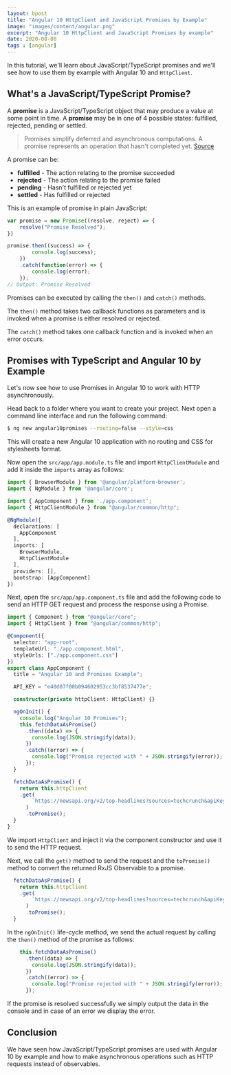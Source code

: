 ```yaml
---
layout: bpost
title: "Angular 10 HttpClient and JavaScript Promises by Example"
image: "images/content/angular.png"
excerpt: "Angular 10 HttpClient and JavaScript Promises by example"
date: 2020-08-08
tags : [angular]
---
```


In this tutorial, we'll learn about JavaScript/TypeScript promises and we'll see how to use them by example with Angular 10 and `HttpClient`.

## What's a JavaScript/TypeScript Promise?

A  **promise**  is a JavaScript/TypeScript object that may produce a value at some point in time. A  **promise**  may be in one of 4 possible states: fulfilled, rejected, pending or settled.

>Promises simplify deferred and asynchronous computations. A promise represents an operation that hasn't completed yet. [Source](https://web.dev/promises/)

A promise can be:

-   **fulfilled** - The action relating to the promise succeeded
-   **rejected** - The action relating to the promise failed
-   **pending** - Hasn't fulfilled or rejected yet
-   **settled** - Has fulfilled or rejected

This is an example of promise in plain JavaScript:

```js
var promise = new Promise((resolve, reject) => { 
	resolve("Promise Resolved"); 
}) 

promise.then((success) => { 
		console.log(success); 
	}) 
	.catch(function(error) => { 
		console.log(error); 
	}); 
// Output: Promise Resolved
```

Promises can be executed by calling the  `then()`  and  `catch()`  methods.

The `then()`  method takes two callback functions as parameters and is invoked when a promise is either resolved or rejected.

The `catch()` method takes one callback function and is invoked when an error occurs.

## Promises with TypeScript and Angular 10 by Example

Let's now see how to use Promises in Angular 10 to work with HTTP  asynchronously. 

Head back to a folder where you want to create your project. Next open a command line interface and run the following command:

```bash
$ ng new angular10promises --routing=false --style=css
```

This will create a new Angular 10 application with no routing and CSS for stylesheets format. 


Now open the  `src/app/app.module.ts`  file and import  `HttpClientModule`  and add it inside the  `imports`  array as follows:

```ts
import { BrowserModule } from '@angular/platform-browser';
import { NgModule } from '@angular/core';

import { AppComponent } from './app.component';
import { HttpClientModule } from "@angular/common/http";

@NgModule({
  declarations: [
    AppComponent
  ],
  imports: [
    BrowserModule,
    HttpClientModule
  ],
  providers: [],
  bootstrap: [AppComponent]
})
```

Next, open the `src/app/app.component.ts`  file and add the following code to send an HTTP GET request and process the response using a Promise.

```ts
import { Component } from "@angular/core";
import { HttpClient } from "@angular/common/http";

@Component({
  selector: "app-root",
  templateUrl: "./app.component.html",
  styleUrls: ["./app.component.css"]
})
export class AppComponent {
  title = "Angular 10 and Promises Example";

  API_KEY = "e40d07f00b094602953cc3bf8537477e";

  constructor(private httpClient: HttpClient) {}

  ngOnInit() {
    console.log("Angular 10 Promises");
    this.fetchDataAsPromise()
      .then((data) => {
        console.log(JSON.stringify(data));
      })
      .catch((error) => {
        console.log("Promise rejected with " + JSON.stringify(error));
      });
  }

  fetchDataAsPromise() {
    return this.httpClient
    .get(
        `https://newsapi.org/v2/top-headlines?sources=techcrunch&apiKey=${this.API_KEY}`
      )
      .toPromise();
  }
}
```

We import  `HttpClient`  and inject  it  via the component constructor and use it to send the HTTP request.

Next, we call the `get()` method to send the request and the `toPromise()` method to convert the returned RxJS Observable to a promise.

```ts
  fetchDataAsPromise() {
    return this.httpClient
    .get(
        `https://newsapi.org/v2/top-headlines?sources=techcrunch&apiKey=${this.API_KEY}`
      )
      .toPromise();
  }
```

In the `ngOnInit()` life-cycle method, we send the actual request by calling the  `then()`  method of the promise as follows:

```ts
    this.fetchDataAsPromise()
      .then((data) => {
        console.log(JSON.stringify(data));
      })
      .catch((error) => {
        console.log("Promise rejected with " + JSON.stringify(error));
      });
```

If the promise is resolved successfully  we simply output the data in the console and in case of an error we display the error.

## Conclusion

We have seen how JavaScript/TypeScript promises are used with Angular 10 by example and how to make asynchronous operations such as HTTP requests instead of observables. 

